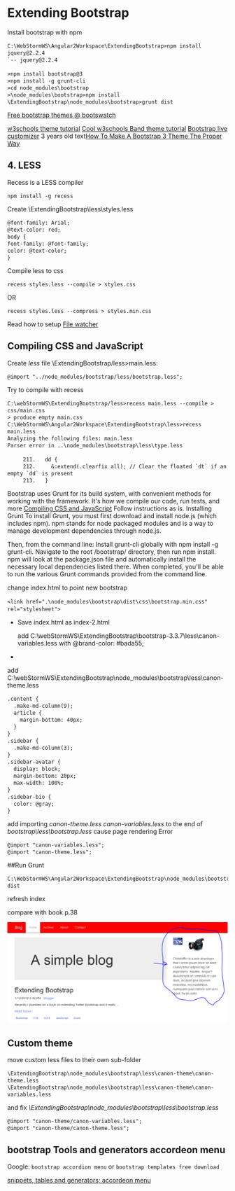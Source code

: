 # Extending Bootstrap

Install bootstrap with npm

    C:\WebStormWS\Angular2Workspace\ExtendingBootstrap>npm install jquery@2.2.4
    `-- jquery@2.2.4

	>npm install bootstrap@3
	>npm install -g grunt-cli
	>cd node_modules\bootstrap
	>\node_modules\bootstrap>npm install
	\ExtendingBootstrap\node_modules\bootstrap>grunt dist


[Free bootstrap themes @ bootswatch](http://bootswatch.com/paper/)

[w3schools theme tutorial](http://www.w3schools.com/bootstrap/bootstrap_theme_me.asp)
[Cool w3schools Band theme tutorial](http://www.w3schools.com/bootstrap/bootstrap_theme_band.asp)
[Bootstrap live customizer](http://bootstrap-live-customizer.com/)
3 years old text[How To Make A Bootstrap 3 Theme The Proper Way](http://antjanus.com/blog/uncategorized/make-bootstrap-3-theme-proper-way/)
## 4. LESS

Recess is a LESS compiler

	npm install -g recess

Create \ExtendingBootstrap\less\styles.less

    @font-family: Arial;
    @text-color: red;
    body {
    font-family: @font-family;
    color: @text-color;
    }

Compile less to css

	recess styles.less --compile > styles.css

OR

    recess styles.less --compress > styles.min.css


Read how to setup [File watcher](https://www.jetbrains.com/help/webstorm/2016.2/new-watcher-dialog.html)

## Compiling CSS and JavaScript

Create _less_ file \ExtendingBootstrap/less>main.less:

    @import "../node_modules/bootstrap/less/bootstrap.less";

Try to compile with recess

    C:\webStormWS\ExtendingBootstrap/less>recess main.less --compile > css/main.css
    > produce empty main.css
    C:\WebStormWS\Angular2Workspace\ExtendingBootstrap\less>recess main.less
    Analyzing the following files: main.less
    Parser error in ..\node_modules\bootstrap\less\type.less
    
         211.   dd {
         212.     &:extend(.clearfix all); // Clear the floated `dt` if an empty `dd` is present
         213.   }



Bootstrap uses Grunt for its build system, with convenient methods for working with the framework. It's how we compile our code, run tests, and more
[Compiling CSS and JavaScript](http://getbootstrap.com/getting-started/#grunt)
Follow instructions as is.
Installing Grunt
To install Grunt, you must first download and install node.js (which includes npm). npm stands for node packaged modules and is a way to manage development dependencies through node.js.

Then, from the command line:
Install grunt-cli globally with npm install -g grunt-cli.
Navigate to the root /bootstrap/ directory, then run npm install. npm will look at the package.json file and automatically install the necessary local dependencies listed there.
When completed, you'll be able to run the various Grunt commands provided from the command line.

change index.html to point new bootstrap
 
 `<link href=".\node_modules\bootstrap\dist\css\bootstrap.min.css" rel="stylesheet">`


- Save index.html as index-2.html

    add C:\webStormWS\ExtendingBootstrap\bootstrap-3.3.7\less\canon-variables.less
    with @brand-color: #bada55;

- 

add C:\webStormWS\ExtendingBootstrap\node_modules\bootstrap\less\canon-theme.less

    .content {
      .make-md-column(9);
      article {
        margin-bottom: 40px;
      }
    }
    .sidebar {
      .make-md-column(3);
    }
    .sidebar-avatar {
      display: block;
      margin-bottom: 20px;
      max-width: 100%;
    }
    .sidebar-bio {
      color: @gray;
    }

add importing _canon-theme.less canon-variables.less_ to the end of _bootstrap\less\bootstrap.less_
cause page rendering Error
    
    @import "canon-variables.less";
    @import "canon-theme.less";

##Run Grunt

    C:\WebStormWS\Angular2Workspace\ExtendingBootstrap\node_modules\bootstrap>grunt dist

refresh index

compare with book p.38

![Sidebar-avatar](./docs/customSidebar-avatar.PNG)

## Custom theme

move custom less files to their own sub-folder

    \ExtendingBootstrap\node_modules\bootstrap\less\canon-theme\canon-theme.less
    \ExtendingBootstrap\node_modules\bootstrap\less\canon-theme\canon-variables.less

and fix _\ExtendingBootstrap\node_modules\bootstrap\less\bootstrap.less_

    @import "canon-theme/canon-variables.less";
    @import "canon-theme/canon-theme.less";

    
## bootstrap Tools and generators accordeon menu
Google: `bootstrap accordion menu` or `bootstrap templates free download`

[snippets, tables and generators; accordeon menu](http://bootsnipp.com/snippets/OVVM)

